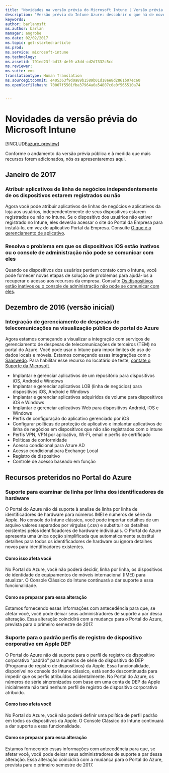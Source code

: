 ```yaml
---
title: "Novidades na versão prévia do Microsoft Intune | Versão prévia do Intune Azure | Microsoft Docs"
description: "Versão prévia do Intune Azure: descobrir o que há de novo na versão prévia do Intune Azure"
keywords: 
author: barlanmsft
ms.author: barlan
manager: angrobe
ms.date: 02/02/2017
ms.topic: get-started-article
ms.prod: 
ms.service: microsoft-intune
ms.technology: 
ms.assetid: 791ed23f-bd13-4ef0-a3dd-cd2d7332c5cc
ms.reviewer: 
ms.suite: ems
translationtype: Human Translation
ms.sourcegitcommit: e405363f9d0a89b1589b01d18ee8d2861b07ec60
ms.openlocfilehash: 70007f5501fba37964a0a54807c0e0f565510a74


---
```


# <a name="whats-new-in-the-microsoft-intune-preview"></a>Novidades da versão prévia do Microsoft Intune


[!INCLUDE[azure_preview](../includes/azure_preview.md)]


Conforme o andamento da versão prévia pública e à medida que mais recursos forem adicionados, nós os apresentaremos aqui.

<!--## February 2017-->

<!--### Custom app categories <!--748805
You can now create, edit, and assign categories for apps you add to Intune. Currently, categories can only be specified in English.
See [How to add an app to Intune](/intune-azure/manage-apps/add-apps).-->

<!--### Display device categories <!--814654
You can now view the device category as a column in the device list. You can also edit the category from the properties section of the device properties blade.-->

## <a name="january-2017"></a>Janeiro de 2017

### <a name="assign-line-of-business-apps-whether-or-not-devices-are-enrolled---748823--"></a>Atribuir aplicativos de linha de negócios independentemente de os dispositivos estarem registrados ou não <!--748823-->
Agora você pode atribuir aplicativos de linhas de negócios e aplicativos da loja aos usuários, independentemente de seus dispositivos estarem registrados ou não no Intune. Se o dispositivo dos usuários não estiver registrado no Intune, eles deverão acessar o site do Portal da Empresa para instalá-lo, em vez do aplicativo Portal da Empresa. Consulte [O que é o gerenciamento de aplicativo](/intune-azure/manage-apps/what-is-app-management).

### <a name="resolve-issue-where-ios-devices-are-inactive-or-the-admin-console-cannot-communicate-with-them"></a>Resolva o problema em que os dispositivos iOS estão inativos ou o console de administração não pode se comunicar com eles
Quando os dispositivos dos usuários perdem contato com o Intune, você pode fornecer novas etapas de solução de problemas para ajudá-los a recuperar o acesso aos recursos da empresa. Consulte [Os dispositivos estão inativos ou o console de administração não pode se comunicar com eles](/intune-azure/enroll-devices/troubleshoot-device-enrollment#devices-are-inactive-or-the-admin-console-cannot-communicate-with-them).

## <a name="december-2016-initial-release"></a>Dezembro de 2016 (versão inicial)

### <a name="telecom-expense-management-integration-in-public-preview-of-azure-portal--747605--"></a>Integração de gerenciamento de despesas de telecomunicações na visualização pública do portal do Azure<!--747605-->
Agora estamos começando a visualizar a integração com serviços de gerenciamento de despesas de telecomunicações de terceiros (TEM) no portal do Azure. Você pode usar o Intune para impor limites de uso de dados locais e móveis. Estamos começando essas integrações com o [Saaswedo](http://www.saaswedo.com). Para habilitar esse recurso no locatário de teste, [contate o Suporte da Microsoft](https://docs.microsoft.com/intune/troubleshoot/how-to-get-support-for-microsoft-intune).

- Implantar e gerenciar aplicativos de um repositório para dispositivos iOS, Android e Windows
- Implantar e gerenciar aplicativos LOB (linha de negócios) para dispositivos iOS, Android e Windows
- Implantar e gerenciar aplicativos adquiridos de volume para dispositivos iOS e Windows
- Implantar e gerenciar aplicativos Web para dispositivos Android, iOS e Windows
- Perfis de configuração do aplicativo gerenciado por iOS
- Configurar políticas de proteção de aplicativo e implantar aplicativos de linha de negócios em dispositivos que não são registrados com o Intune
- Perfis VPN, VPN por aplicativo, Wi-Fi, email e perfis de certificado
- Políticas de conformidade
- Acesso condicional para Azure AD
- Acesso condicional para Exchange Local
- Registro de dispositivo
- Controle de acesso baseado em função

## <a name="deprecated-features-in-the-azure-portal"></a>Recursos preteridos no Portal do Azure

### <a name="support-for-row-by-row-review-of-hardware-identifiers"></a>Suporte para examinar de linha por linha dos identificadores de hardware
O Portal do Azure não dá suporte à analise de linha por linha de identificadores de hardware para números IMEI e números de série da Apple. No console do Intune clássico, você pode importar detalhes de um arquivo valores separados por vírgulas (.csv) e substituir os detalhes existentes pelos identificadores de hardware individuais. O Portal do Azure apresenta uma única opção simplificada que automaticamente substitui detalhes para todos os identificadores de hardware ou ignora detalhes novos para identificadores existentes.

#### <a name="how-this-affects-you"></a>Como isso afeta você
No Portal do Azure, você não poderá decidir, linha por linha, os dispositivos de identidade de equipamentos de móveis internacional (IMEI) para atualizar. O Console Clássico do Intune continuará a dar suporte a essa funcionalidade.

#### <a name="how-to-get-ready-for-this-change"></a>Como se preparar para essa alteração
Estamos fornecendo essas informações com antecedência para que, se afetar você, você pode deixar seus administradores de suporte a par dessa alteração. Essa alteração coincidirá com a mudança para o Portal do Azure, prevista para o primeiro semestre de 2017.


### <a name="support-for-default-corporate-device-enrollment-profiles-in-apple-dep"></a>Suporte para o padrão perfis de registro de dispositivo corporativo em Apple DEP
O Portal do Azure não dá suporte para o perfil de registro de dispositivo corporativo "padrão" para números de série do dispositivo do DEP (Programa de registro de dispositivos) da Apple. Essa funcionalidade, disponível no console do Intune clássico, está sendo descontinuada para impedir que os perfis atribuídos acidentalmente. No Portal do Azure, os números de série sincronizados com base em uma conta de DEP da Apple inicialmente não terá nenhum perfil de registro de dispositivo corporativo atribuído.

#### <a name="how-this-affects-you"></a>Como isso afeta você
No Portal do Azure, você não poderá definir uma política de perfil padrão em todos os dispositivos da Apple. O Console Clássico do Intune continuará a dar suporte a essa funcionalidade.

#### <a name="how-to-get-ready-for-this-change"></a>Como se preparar para essa alteração
Estamos fornecendo essas informações com antecedência para que, se afetar você, você pode deixar seus administradores de suporte a par dessa alteração. Essa alteração coincidirá com a mudança para o Portal do Azure, prevista para o primeiro semestre de 2017.



<!--HONumber=Feb17_HO1-->



